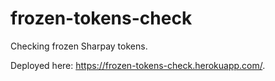 # frozen-tokens-check

Сhecking frozen Sharpay tokens.

Deployed here: https://frozen-tokens-check.herokuapp.com/.
